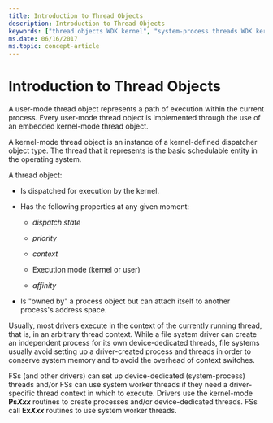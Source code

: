 ```yaml
---
title: Introduction to Thread Objects
description: Introduction to Thread Objects
keywords: ["thread objects WDK kernel", "system-process threads WDK kernel", "device-dedicated threads WDK kernel", "system worker threads WDK kernel", "worker threads WDK kernel"]
ms.date: 06/16/2017
ms.topic: concept-article
---
```


# Introduction to Thread Objects





A user-mode thread object represents a path of execution within the current process. Every user-mode thread object is implemented through the use of an embedded kernel-mode thread object.

A kernel-mode thread object is an instance of a kernel-defined dispatcher object type. The thread that it represents is the basic schedulable entity in the operating system.

A thread object:

-   Is dispatched for execution by the kernel.

-   Has the following properties at any given moment:

    -   *dispatch state*

    -   *priority*

    -   *context*

    -   Execution mode (kernel or user)

    -   *affinity*

-   Is "owned by" a process object but can attach itself to another process's address space.

Usually, most drivers execute in the context of the currently running thread, that is, in an arbitrary thread context. While a file system driver can create an independent process for its own device-dedicated threads, file systems usually avoid setting up a driver-created process and threads in order to conserve system memory and to avoid the overhead of context switches.

FSs (and other drivers) can set up device-dedicated (system-process) threads and/or FSs can use system worker threads if they need a driver-specific thread context in which to execute. Drivers use the kernel-mode **Ps*Xxx*** routines to create processes and/or device-dedicated threads. FSs call **Ex*Xxx*** routines to use system worker threads.

 

 




